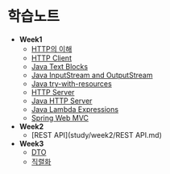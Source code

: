 # 학습노트

- **Week1**
  * [HTTP의 이해](/study/week1/HTTP.md)
  * [HTTP Client](/study/week1/HTTP%20Client.md)
  * [Java Text Blocks](/study/week1/Java%20Text%20Blocks.md)
  * [Java InputStream and OutputStream](/study/week1/Java%20InputStream%20and%20OutputStream.md)
  * [Java try-with-resources](/study/week1/try-with-resources.md)
  * [HTTP Server](/study/week1/HTTP%20Server.md)
  * [Java HTTP Server](/study/week1/JAVA%20HTTP%20Server.md)
  * [Java Lambda Expressions](/study/week1/Java%20Lambda%20Expressions.md)
  * [Spring Web MVC](/study/week1/Spring%20Web%20MVC.md)
- **Week2** 
  * [REST API](study/week2/REST API.md)
- **Week3**
  * [DTO](/study/week3/DTO.md)
  * [직렬화](/study/week3/Serialization.md)